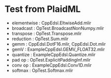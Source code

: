 # Test from PlaidML
- elementwise : CppEdsl.EltwiseAdd.mlir
- broadcast : OpTest.BroadcastNonNumpy.mlir
- transpose : OpTest.Transpose.mlir
- reduction : OpTest.Sum.mlir
- gemm : CppEdsl.DotF16.mlir, CppEdsl.Dot.mlir
- gemV : ExampleCppEdsl.GEMV_FLOAT32.mlir
- quantize : ExampleCppEdsl.Quantize.mlir
- pad op : OpTest.ExplicitPaddingInf.mlir
- conv op : ExampleCppEdsl.Conv1D.mlir
- softmax : OpTest.Softmax.mlir
